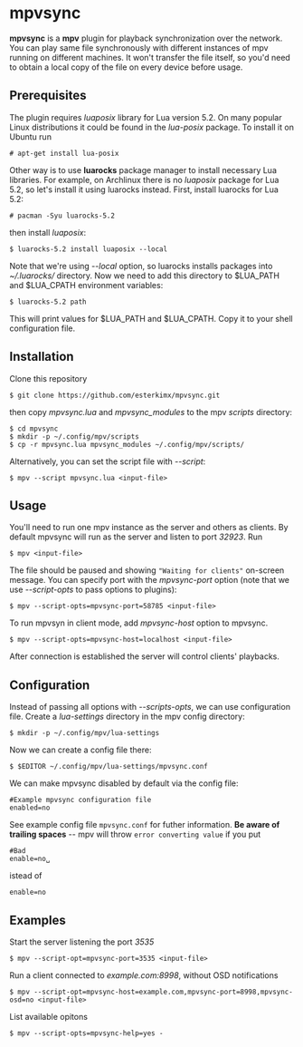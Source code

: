 # mpvsync

**mpvsync** is a **mpv** plugin for playback synchronization over the network. You can play same file synchronously with different instances of mpv running on different machines. It won't transfer the file itself, so you'd need to obtain a local copy of the file on every device before usage.

Prerequisites
-------------
The plugin requires *luaposix* library for Lua version 5.2. On many popular Linux distributions it could be found in the *lua-posix* package. To install it on Ubuntu run
```
# apt-get install lua-posix
```

Other way is to use **luarocks** package manager to install necessary Lua libraries. For example, on Archlinux there is no *luaposix* package for Lua 5.2, so let's install it using luarocks instead. First, install luarocks for Lua 5.2:
```
# pacman -Syu luarocks-5.2
```
then install *luaposix*:
```
$ luarocks-5.2 install luaposix --local
```
Note that we're using *--local* option, so luarocks installs packages into *~/.luarocks/* directory. Now we need to add this directory to $LUA_PATH and $LUA_CPATH environment variables:
```
$ luarocks-5.2 path
```
This will print values for $LUA_PATH and $LUA_CPATH. Copy it to your shell configuration file.

Installation
------------
Clone this repository
```
$ git clone https://github.com/esterkimx/mpvsync.git
```

then copy *mpvsync.lua* and *mpvsync_modules* to the mpv *scripts* directory:
```
$ cd mpvsync
$ mkdir -p ~/.config/mpv/scripts
$ cp -r mpvsync.lua mpvsync_modules ~/.config/mpv/scripts/
```

Alternatively, you can set the script file with *--script*:
```
$ mpv --script mpvsync.lua <input-file>
```

Usage
-----
You'll need to run one mpv instance as the server and others as clients. By default mpvsync will run as the server and listen to port *32923*. Run
```
$ mpv <input-file>
```

The file should be paused and showing `"Waiting for clients"` on-screen message.
You can specify port with the *mpvsync-port* option (note that we use *--script-opts* to pass options to plugins):
```
$ mpv --script-opts=mpvsync-port=58785 <input-file>
```

To run mpvsyn in client mode, add *mpvsync-host* option to mpvsync.
```
$ mpv --script-opts=mpvsync-host=localhost <input-file>
```

After connection is established the server will control clients' playbacks.

Configuration
-------------
Instead of passing all options with *--scripts-opts*, we can use configuration file. Create a *lua-settings* directory in the mpv config directory:
```
$ mkdir -p ~/.config/mpv/lua-settings
```

Now we can create a config file there:
```
$ $EDITOR ~/.config/mpv/lua-settings/mpvsync.conf
```

We can make mpvsync disabled by default via the config file:
```
#Example mpvsync configuration file
enabled=no
```

See example config file `mpvsync.conf` for futher information. **Be aware of trailing spaces** -- mpv will throw `error converting value` if you put

```
#Bad
enable=no␣
```

istead of
```
enable=no
```

Examples
--------
Start the server listening the port *3535*
```
$ mpv --script-opt=mpvsync-port=3535 <input-file>
```

Run a client connected to *example.com:8998*, without OSD notifications
```
$ mpv --script-opt=mpvsync-host=example.com,mpvsync-port=8998,mpvsync-osd=no <input-file>
```

List available opitons
```
$ mpv --script-opts=mpvsync-help=yes -
```
